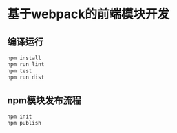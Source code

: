 # 基于webpack的前端模块开发 #

## 编译运行 ##

```bash
npm install
npm run lint
npm test
npm run dist
```

## npm模块发布流程 ##

```bash
npm init
npm publish
```
